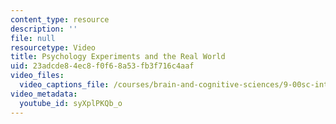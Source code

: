 ```yaml
---
content_type: resource
description: ''
file: null
resourcetype: Video
title: Psychology Experiments and the Real World
uid: 23adcde8-4ec8-f0f6-8a53-fb3f716c4aaf
video_files:
  video_captions_file: /courses/brain-and-cognitive-sciences/9-00sc-introduction-to-psychology-fall-2011/science-research/psychology-experiments-and-the-real-world/syXplPKQb_o.vtt
video_metadata:
  youtube_id: syXplPKQb_o
---
```

